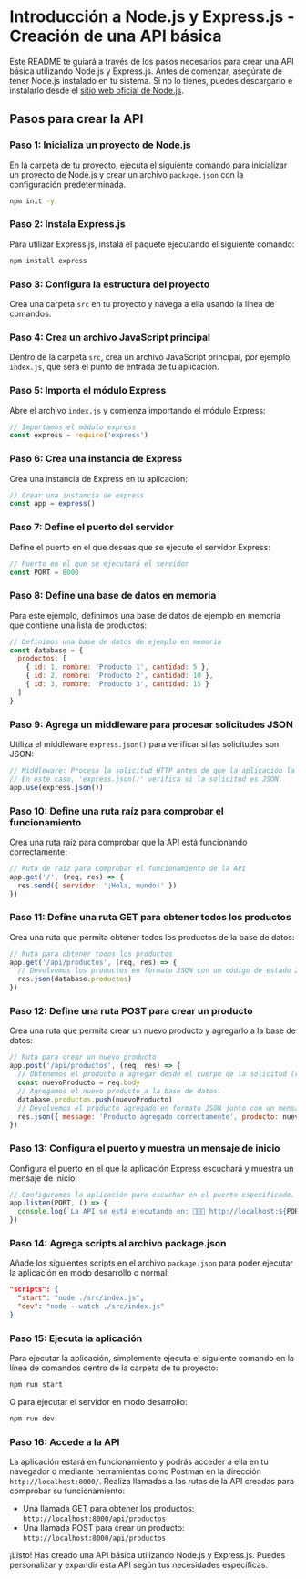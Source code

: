 # Introducción a Node.js y Express.js - Creación de una API básica

Este README te guiará a través de los pasos necesarios para crear una API básica utilizando Node.js y Express.js. Antes de comenzar, asegúrate de tener Node.js instalado en tu sistema. Si no lo tienes, puedes descargarlo e instalarlo desde el [sitio web oficial de Node.js](https://nodejs.org/).

## Pasos para crear la API

### Paso 1: Inicializa un proyecto de Node.js

En la carpeta de tu proyecto, ejecuta el siguiente comando para inicializar un proyecto de Node.js y crear un archivo `package.json` con la configuración predeterminada.

```bash
npm init -y
```

### Paso 2: Instala Express.js

Para utilizar Express.js, instala el paquete ejecutando el siguiente comando:

```bash
npm install express
```

### Paso 3: Configura la estructura del proyecto

Crea una carpeta `src` en tu proyecto y navega a ella usando la línea de comandos.

### Paso 4: Crea un archivo JavaScript principal

Dentro de la carpeta `src`, crea un archivo JavaScript principal, por ejemplo, `index.js`, que será el punto de entrada de tu aplicación.

### Paso 5: Importa el módulo Express

Abre el archivo `index.js` y comienza importando el módulo Express:

```javascript
// Importamos el módulo express
const express = require('express')
```

### Paso 6: Crea una instancia de Express

Crea una instancia de Express en tu aplicación:

```javascript
// Crear una instancia de express
const app = express()
```

### Paso 7: Define el puerto del servidor

Define el puerto en el que deseas que se ejecute el servidor Express:

```javascript
// Puerto en el que se ejecutará el servidor
const PORT = 8000
```

### Paso 8: Define una base de datos en memoria

Para este ejemplo, definimos una base de datos de ejemplo en memoria que contiene una lista de productos:

```javascript
// Definimos una base de datos de ejemplo en memoria
const database = {
  productos: [
    { id: 1, nombre: 'Producto 1', cantidad: 5 },
    { id: 2, nombre: 'Producto 2', cantidad: 10 },
    { id: 3, nombre: 'Producto 3', cantidad: 15 }
  ]
}
```

### Paso 9: Agrega un middleware para procesar solicitudes JSON

Utiliza el middleware `express.json()` para verificar si las solicitudes son JSON:

```javascript
// Middleware: Procesa la solicitud HTTP antes de que la aplicación la maneje.
// En este caso, 'express.json()' verifica si la solicitud es JSON.
app.use(express.json())
```

### Paso 10: Define una ruta raíz para comprobar el funcionamiento

Crea una ruta raíz para comprobar que la API está funcionando correctamente:

```javascript
// Ruta de raíz para comprobar el funcionamiento de la API
app.get('/', (req, res) => {
  res.send({ servidor: '¡Hola, mundo!' })
})
```

### Paso 11: Define una ruta GET para obtener todos los productos

Crea una ruta que permita obtener todos los productos de la base de datos:

```javascript
// Ruta para obtener todos los productos
app.get('/api/productos', (req, res) => {
  // Devolvemos los productos en formato JSON con un código de estado 200 (OK).
  res.json(database.productos)
})
```

### Paso 12: Define una ruta POST para crear un producto

Crea una ruta que permita crear un nuevo producto y agregarlo a la base de datos:

```javascript
// Ruta para crear un nuevo producto
app.post('/api/productos', (req, res) => {
  // Obtenemos el producto a agregar desde el cuerpo de la solicitud (req.body).
  const nuevoProducto = req.body
  // Agregamos el nuevo producto a la base de datos.
  database.productos.push(nuevoProducto)
  // Devolvemos el producto agregado en formato JSON junto con un mensaje de éxito.
  res.json({ message: 'Producto agregado correctamente', producto: nuevoProducto })
})
```

### Paso 13: Configura el puerto y muestra un mensaje de inicio

Configura el puerto en el que la aplicación Express escuchará y muestra un mensaje de inicio:

```javascript
// Configuramos la aplicación para escuchar en el puerto especificado.
app.listen(PORT, () => {
  console.log(`La API se está ejecutando en: 🚀🚀🚀 http://localhost:${PORT} 🚀🚀🚀`)
})
```

### Paso 14: Agrega scripts al archivo package.json

Añade los siguientes scripts en el archivo `package.json` para poder ejecutar la aplicación en modo desarrollo o normal:

```json
"scripts": {
  "start": "node ./src/index.js",
  "dev": "node --watch ./src/index.js"
}
```

### Paso 15: Ejecuta la aplicación

Para ejecutar la aplicación, simplemente ejecuta el siguiente comando en la línea de comandos dentro de la carpeta de tu proyecto:

```bash
npm run start
```

O para ejecutar el servidor en modo desarrollo:

```bash
npm run dev
```

### Paso 16: Accede a la API

La aplicación estará en funcionamiento y podrás acceder a ella en tu navegador o mediante herramientas como Postman en la dirección `http://localhost:8000/`. Realiza llamadas a las rutas de la API creadas para comprobar su funcionamiento:

- Una llamada GET para obtener los productos: `http://localhost:8000/api/productos`
- Una llamada POST para crear un producto: `http://localhost:8000/api/productos`

¡Listo! Has creado una API básica utilizando Node.js y Express.js. Puedes personalizar y expandir esta API según tus necesidades específicas.
